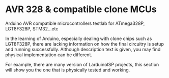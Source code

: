 # AVR 328 & compatible clone MCUs
Arduino AVR compatible microcontrollers testlab for ATmega328P, LGT8F328P, STM32...etc

In the learning of Arduino, especially dealing with clone chips such as LGT8F328P, there are lacking information on how the final circuitry is setup and running successfully.  Although description text is given, you may find physical implementation can be different.

For example, there are many version of LarduinoISP projects, this section will show you the one that is physically tested and working.


